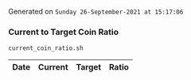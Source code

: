 Generated on `Sunday 26-September-2021 at 15:17:06`

### Current to Target Coin Ratio
`current_coin_ratio.sh`

Date|Current|Target|Ratio
---|---|---|---
